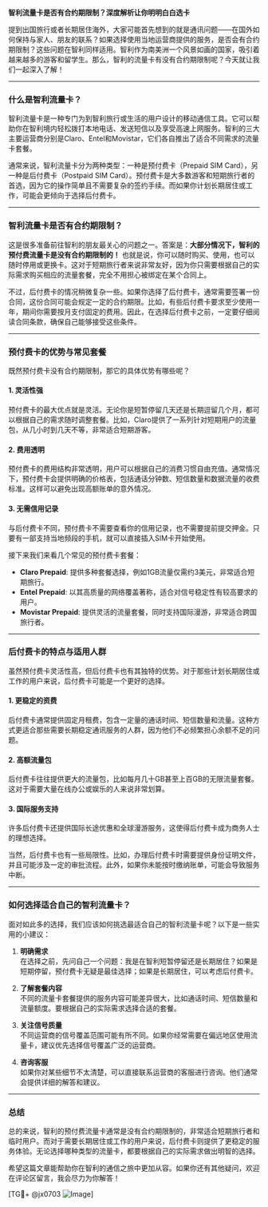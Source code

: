 **智利流量卡是否有合约期限制？深度解析让你明明白白选卡**

提到出国旅行或者长期居住海外，大家可能首先想到的就是通讯问题——在国外如何保持与家人、朋友的联系？如果选择使用当地运营商提供的服务，是否会有合约期限制？这些问题在智利同样适用。智利作为南美洲一个风景如画的国家，吸引着越来越多的游客和留学生。那么，智利的流量卡有没有合约期限制呢？今天就让我们一起深入了解！

---

### **什么是智利流量卡？**

智利流量卡是一种专门为到智利旅行或生活的用户设计的移动通信工具。它可以帮助你在智利境内轻松拨打本地电话、发送短信以及享受高速上网服务。智利的三大主要运营商分别是Claro、Entel和Movistar，它们各自推出了适合不同需求的流量卡套餐。

通常来说，智利流量卡分为两种类型：一种是预付费卡（Prepaid SIM Card），另一种是后付费卡（Postpaid SIM Card）。预付费卡是大多数游客和短期旅行者的首选，因为它的操作简单且不需要复杂的签约手续。而如果你计划长期居住或工作，可能会更倾向于选择后付费卡。

---

### **智利流量卡是否有合约期限制？**

这是很多准备前往智利的朋友最关心的问题之一。答案是：**大部分情况下，智利的预付费流量卡是没有合约期限制的！** 也就是说，你可以随时购买、使用，也可以随时停用或更换卡。这对于短期旅行者来说非常友好，因为你只需要根据自己的实际需求购买相应的流量套餐，完全不用担心被绑定在某个合同上。

不过，后付费卡的情况稍微复杂一些。如果你选择了后付费卡，通常需要签署一份合同，这份合同可能会规定一定的合约期限。比如，有些后付费卡要求至少使用一年，期间你需要按月支付固定的费用。因此，在选择后付费卡之前，一定要仔细阅读合同条款，确保自己能够接受这些条件。

---

### **预付费卡的优势与常见套餐**

既然预付费卡没有合约期限制，那它的具体优势有哪些呢？

#### **1. 灵活性强**
预付费卡的最大优点就是灵活。无论你是短暂停留几天还是长期逗留几个月，都可以根据自己的需求随时调整套餐。比如，Claro提供了一系列针对短期用户的流量包，从几小时到几天不等，非常适合短期游客。

#### **2. 费用透明**
预付费卡的费用结构非常透明，用户可以根据自己的消费习惯自由充值。通常情况下，预付费卡会提供明确的价格表，包括通话分钟数、短信数量和数据流量的收费标准。这样可以避免出现高额账单的意外情况。

#### **3. 无需信用记录**
与后付费卡不同，预付费卡不需要查看你的信用记录，也不需要提前提交押金。只要有一部支持当地频段的手机，就可以直接插入SIM卡开始使用。

接下来我们来看几个常见的预付费卡套餐：

- **Claro Prepaid**: 提供多种套餐选择，例如1GB流量仅需约3美元，非常适合短期旅行。
- **Entel Prepaid**: 以其高质量的网络覆盖著称，适合对信号稳定性有较高要求的用户。
- **Movistar Prepaid**: 提供灵活的流量套餐，同时支持国际漫游，非常适合跨国旅行者。

---

### **后付费卡的特点与适用人群**

虽然预付费卡灵活性高，但后付费卡也有其独特的优势。对于那些计划长期居住或工作的用户来说，后付费卡可能是一个更好的选择。

#### **1. 更稳定的资费**
后付费卡通常提供固定月租费，包含一定量的通话时间、短信数量和流量。这种方式更适合那些需要长期稳定通讯服务的人群，因为他们不必频繁担心余额不足的问题。

#### **2. 高额流量包**
后付费卡往往提供更大的流量包，比如每月几十GB甚至上百GB的无限流量套餐。这对于需要大量在线办公或娱乐的人来说非常划算。

#### **3. 国际服务支持**
许多后付费卡还提供国际长途优惠和全球漫游服务，这使得后付费卡成为商务人士的理想选择。

当然，后付费卡也有一些局限性。比如，办理后付费卡时需要提供身份证明文件，并且可能涉及一定的审批流程。此外，如果你未能按时缴纳账单，可能会导致服务中断。

---

### **如何选择适合自己的智利流量卡？**

面对如此多的选择，我们应该如何挑选最适合自己的智利流量卡呢？以下是一些实用的小建议：

1. **明确需求**  
   在选择之前，先问自己一个问题：我是在智利短暂停留还是长期居住？如果是短期停留，预付费卡无疑是最佳选择；如果是长期居住，可以考虑后付费卡。

2. **了解套餐内容**  
   不同的流量卡套餐提供的服务内容可能差异很大，比如通话时间、短信数量和流量额度。要根据自己的实际需求选择合适的套餐。

3. **关注信号质量**  
   不同运营商的信号覆盖范围可能有所不同。如果你经常需要在偏远地区使用流量卡，建议优先选择信号覆盖广泛的运营商。

4. **咨询客服**  
   如果你对某些细节不太清楚，可以直接联系运营商的客服进行咨询。他们通常会提供详细的解答和建议。

---

### **总结**

总的来说，智利的预付费流量卡通常是没有合约期限制的，非常适合短期旅行者和临时用户。而对于需要长期居住或工作的用户来说，后付费卡则提供了更稳定的服务体验。无论选择哪种类型的流量卡，都要根据自己的实际需求做出明智的选择。

希望这篇文章能帮助你在智利的通信之旅中更加从容。如果你还有其他疑问，欢迎在评论区留言，我会尽力为你解答！

[TG💪+ @jx0703 ![Image](https://github.com/user-attachments/assets/dbca1d08-cadb-493c-b0ec-ad6f7a83f270)]